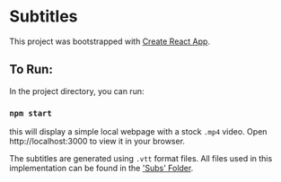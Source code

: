 # Subtitles

This project was bootstrapped with [Create React App](https://github.com/facebook/create-react-app).

## To Run:

In the project directory, you can run:

### `npm start`

this will display a simple local webpage with a stock `.mp4` video. Open http://localhost:3000 to view it in your browser. 

The subtitles are generated using `.vtt` format files. All files used in this implementation can be found in the ['Subs' Folder](/subtitles/src/subs/).
